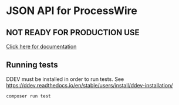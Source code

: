 # JSON API for ProcessWire

## NOT READY FOR PRODUCTION USE

[Click here for documentation](https://fokke-.github.io/pw-json-api/)

## Running tests

DDEV must be installed in order to run tests. See https://ddev.readthedocs.io/en/stable/users/install/ddev-installation/

```console
composer run test
```
